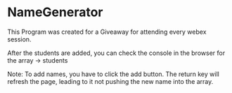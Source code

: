 # NameGenerator
This Program was created for a Giveaway for attending every webex session.

After the students are added, you can check the console in the browser for the array -> students

Note: To add names, you have to click the add button. The return key will refresh the page, leading to it not pushing the new name into the array.
